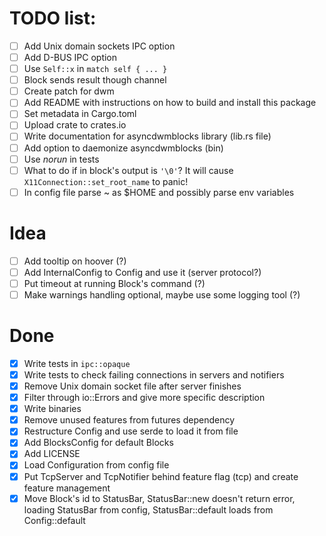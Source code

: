 # TODO list:

 - [ ] Add Unix domain sockets IPC option
 - [ ] Add D-BUS IPC option
 - [ ] Use `Self::x` in `match self { ... }`
 - [ ] Block sends result though channel
 - [ ] Create patch for dwm
 - [ ] Add README with instructions on how to build and install this package
 - [ ] Set metadata in Cargo.toml
 - [ ] Upload crate to crates.io
 - [ ] Write documentation for asyncdwmblocks library (lib.rs file)
 - [ ] Add option to daemonize asyncdwmblocks (bin)
 - [ ] Use *norun* in tests
 - [ ] What to do if in block's output is `'\0'`? It will cause `X11Connection::set_root_name` to panic!
 - [ ] In config file parse ~ as $HOME and possibly parse env variables

# Idea

 - [ ] Add tooltip on hoover (?)
 - [ ] Add InternalConfig to Config and use it (server protocol?)
 - [ ] Put timeout at running Block's command (?)
 - [ ] Make warnings handling optional, maybe use some logging tool (?)

# Done

 - [x] Write tests in `ipc::opaque`
 - [x] Write tests to check failing connections in servers and notifiers
 - [x] Remove Unix domain socket file after server finishes
 - [x] Filter through io::Errors and give more specific description
 - [x] Write binaries
 - [x] Remove unused features from futures dependency
 - [x] Restructure Config and use serde to load it from file
 - [x] Add BlocksConfig for default Blocks
 - [x] Add LICENSE
 - [x] Load Configuration from config file
 - [x] Put TcpServer and TcpNotifier behind feature flag (tcp) and create feature management
 - [x] Move Block's id to StatusBar, StatusBar::new doesn't return error,
 loading StatusBar from config, StatusBar::default loads from Config::default
